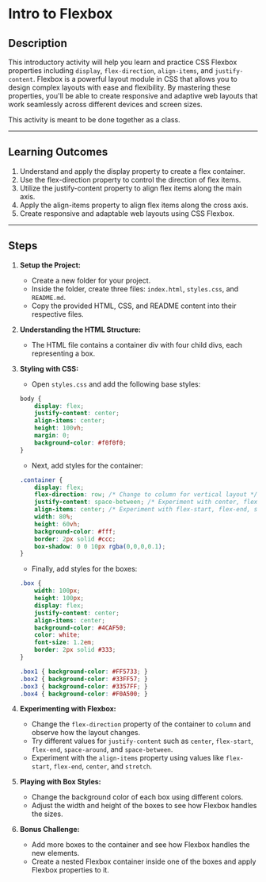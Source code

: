 
# Intro to Flexbox

## Description

This introductory activity will help you learn and practice CSS Flexbox properties including `display`, `flex-direction`, `align-items`, and `justify-content`. Flexbox is a powerful layout module in CSS that allows you to design complex layouts with ease and flexibility. By mastering these properties, you'll be able to create responsive and adaptive web layouts that work seamlessly across different devices and screen sizes.

This activity is meant to be done together as a class.

---

## Learning Outcomes

1. Understand and apply the display property to create a flex container.
2. Use the flex-direction property to control the direction of flex items.
3. Utilize the justify-content property to align flex items along the main axis.
4. Apply the align-items property to align flex items along the cross axis.
5. Create responsive and adaptable web layouts using CSS Flexbox.

---

## Steps

1. **Setup the Project:**
   - Create a new folder for your project.
   - Inside the folder, create three files: `index.html`, `styles.css`, and `README.md`.
   - Copy the provided HTML, CSS, and README content into their respective files.

2. **Understanding the HTML Structure:**
   - The HTML file contains a container div with four child divs, each representing a box.

3. **Styling with CSS:**
   - Open `styles.css` and add the following base styles:

   ```css
   body {
       display: flex;
       justify-content: center;
       align-items: center;
       height: 100vh;
       margin: 0;
       background-color: #f0f0f0;
   }
   ```

   - Next, add styles for the container:

   ```css
   .container {
       display: flex;
       flex-direction: row; /* Change to column for vertical layout */
       justify-content: space-between; /* Experiment with center, flex-start, flex-end, space-around */
       align-items: center; /* Experiment with flex-start, flex-end, stretch */
       width: 80%;
       height: 60vh;
       background-color: #fff;
       border: 2px solid #ccc;
       box-shadow: 0 0 10px rgba(0,0,0,0.1);
   }
   ```

   - Finally, add styles for the boxes:

   ```css
   .box {
       width: 100px;
       height: 100px;
       display: flex;
       justify-content: center;
       align-items: center;
       background-color: #4CAF50;
       color: white;
       font-size: 1.2em;
       border: 2px solid #333;
   }

   .box1 { background-color: #FF5733; }
   .box2 { background-color: #33FF57; }
   .box3 { background-color: #3357FF; }
   .box4 { background-color: #F0A500; }
   ```

4. **Experimenting with Flexbox:**
   - Change the `flex-direction` property of the container to `column` and observe how the layout changes.
   - Try different values for `justify-content` such as `center`, `flex-start`, `flex-end`, `space-around`, and `space-between`.
   - Experiment with the `align-items` property using values like `flex-start`, `flex-end`, `center`, and `stretch`.

5. **Playing with Box Styles:**
   - Change the background color of each box using different colors.
   - Adjust the width and height of the boxes to see how Flexbox handles the sizes.

6. **Bonus Challenge:**
   - Add more boxes to the container and see how Flexbox handles the new elements.
   - Create a nested Flexbox container inside one of the boxes and apply Flexbox properties to it.
